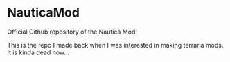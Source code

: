 # NauticaMod
Official Github repository of the Nautica Mod!

This is the repo I made back when I was interested in making terraria mods.
It is kinda dead now...
